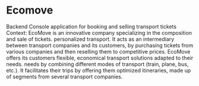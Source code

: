 # Ecomove
Backend Console application for booking and selling transport tickets
Context:
EcoMove is an innovative company specializing in the composition and sale of tickets.
personalized transport. It acts as an intermediary between transport companies and
its customers, by purchasing tickets from various companies and then reselling them to
competitive prices.
EcoMove offers its customers flexible, economical transport solutions adapted to their needs.
needs by combining different modes of transport (train, plane, bus, etc.). It facilitates their
trips by offering them optimized itineraries, made up of segments from
several transport companies.
